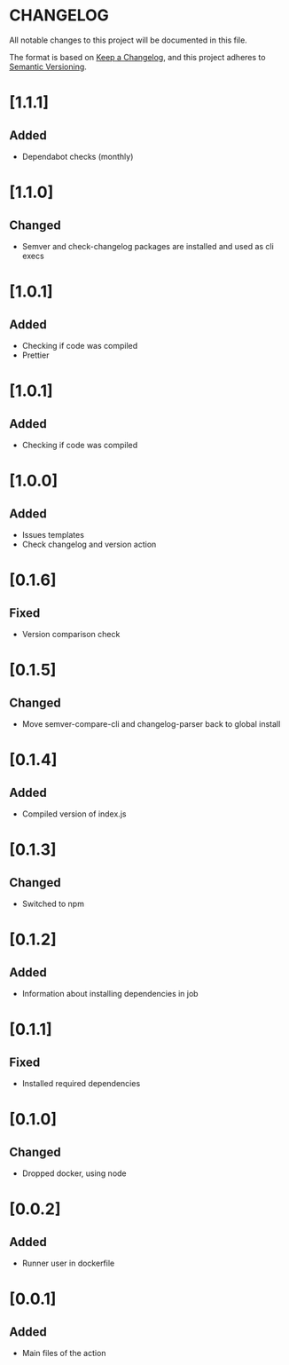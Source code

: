 # CHANGELOG

All notable changes to this project will be documented in this file.

The format is based on [Keep a Changelog](https://keepachangelog.com/en/1.0.0/),
and this project adheres to [Semantic Versioning](https://semver.org/spec/v2.0.0.html).

# [1.1.1]
## Added
* Dependabot checks (monthly)

# [1.1.0]
## Changed
* Semver and check-changelog packages are installed and used as cli execs

# [1.0.1]
## Added
* Checking if code was compiled
* Prettier

# [1.0.1]
## Added
* Checking if code was compiled

# [1.0.0]
## Added
* Issues templates
* Check changelog and version action

# [0.1.6]
## Fixed
* Version comparison check

# [0.1.5]
## Changed
* Move semver-compare-cli and changelog-parser back to global install

# [0.1.4]
## Added
* Compiled version of index.js

# [0.1.3]
## Changed
* Switched to npm

# [0.1.2]
## Added
* Information about installing dependencies in job

# [0.1.1]
## Fixed
* Installed required dependencies

# [0.1.0]
## Changed
* Dropped docker, using node

# [0.0.2]
## Added
* Runner user in dockerfile

# [0.0.1]
## Added
* Main files of the action